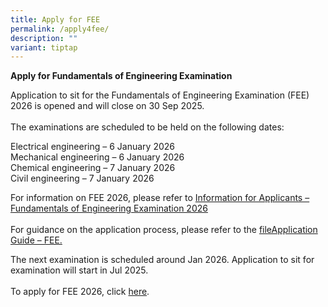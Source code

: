 ```yaml
---
title: Apply for FEE
permalink: /apply4fee/
description: ""
variant: tiptap
---
```

<p><strong>Apply for Fundamentals of Engineering Examination</strong>
</p>
<p>Application to sit for the Fundamentals of Engineering Examination (FEE)
2026 is opened and will close on 30 Sep 2025.
<br>
<br>The examinations are scheduled to be held on the following dates:</p>
<p>Electrical engineering – 6 January 2026
<br>Mechanical engineering – 6 January 2026
<br>Chemical engineering – 7 January 2026
<br>Civil engineering – 7 January 2026</p>
<p>For information on FEE 2026, please refer to <a href="/files/Downloads/Info%20on%20Exams/fee_2025.pdf" rel="noopener noreferrer nofollow" target="_blank">Information for Applicants – Fundamentals of Engineering Examination 2026</a> 
<br>
<br>For guidance on the application process, please refer to the <a href="/files/Downloads/Info on Exams/application_guide_for_fee_2025.pdf" rel="noopener nofollow" target="_blank">fileApplication Guide – FEE.</a>
</p>
<p>The next examination is scheduled around Jan 2026. Application to sit
for examination will start in Jul 2025.
<br>
<br>To apply for FEE 2026, click <a href="https://www.peb.gov.sg/apply_fee_declare.aspx" rel="noopener nofollow" target="_blank">here</a>.</p>
